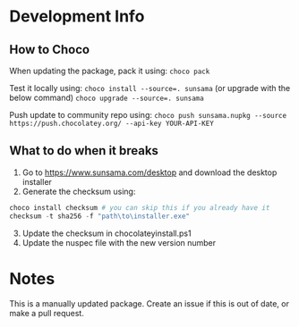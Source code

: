 # Development Info

## How to Choco
When updating the package, pack it using:
`choco pack`

Test it locally using:
`choco install --source=. sunsama` (or upgrade with the below command)
`choco upgrade --source=. sunsama` 

Push update to community repo using:
`choco push sunsama.nupkg --source https://push.chocolatey.org/ --api-key YOUR-API-KEY`

## What to do when it breaks
1. Go to https://www.sunsama.com/desktop and download the desktop installer
2. Generate the checksum using:
```powershell
choco install checksum # you can skip this if you already have it
checksum -t sha256 -f "path\to\installer.exe"
```
3. Update the checksum in chocolateyinstall.ps1
4. Update the nuspec file with the new version number

# Notes
This is a manually updated package. Create an issue if this is out of date, or make a pull request.
